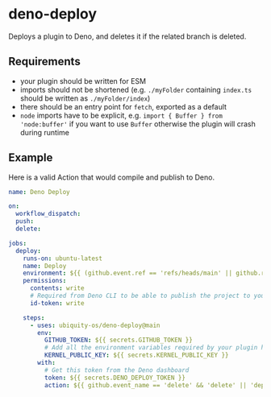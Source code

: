 # deno-deploy

Deploys a plugin to Deno, and deletes it if the related branch is deleted.

## Requirements

- your plugin should be written for ESM
- imports should not be shortened (e.g. `./myFolder` containing `index.ts` should be written as `./myFolder/index`)
- there should be an entry point for `fetch`, exported as a default
- `node` imports have to be explicit, e.g. `import { Buffer } from 'node:buffer'` if you want to use `Buffer` otherwise the plugin will crash during runtime

## Example

Here is a valid Action that would compile and publish to Deno.

```yaml
name: Deno Deploy

on:
  workflow_dispatch:
  push:
  delete:

jobs:
  deploy:
    runs-on: ubuntu-latest
    name: Deploy
    environment: ${{ (github.event.ref == 'refs/heads/main' || github.ref == 'refs/heads/main' || github.event.workflow_run.head_branch == 'main') && 'main' || 'development' }}
    permissions:
      contents: write
      # Required from Deno CLI to be able to publish the project to your account
      id-token: write

    steps:
      - uses: ubiquity-os/deno-deploy@main
        env:
          GITHUB_TOKEN: ${{ secrets.GITHUB_TOKEN }}
          # Add all the environment variables required by your plugin here
          KERNEL_PUBLIC_KEY: ${{ secrets.KERNEL_PUBLIC_KEY }}
        with:
          # Get this token from the Deno dashboard
          token: ${{ secrets.DENO_DEPLOY_TOKEN }}
          action: ${{ github.event_name == 'delete' && 'delete' || 'deploy' }}
```
